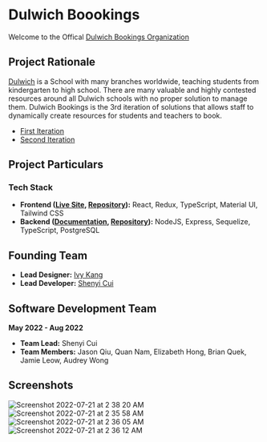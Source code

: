 # Dulwich Boookings
Welcome to the Offical [Dulwich Bookings Organization](https://www.ivykang.com/uiux/dcb-bookings)

## Project Rationale
[Dulwich](https://www.dulwich.org/) is a School with many branches worldwide, teaching students from kindergarten to high school. There are many valuable and highly contested resources around all Dulwich schools with no proper solution to manage them. Dulwich Bookings is the 3rd iteration of solutions that allows staff to dynamically create resources for students and teachers to book.
* [First Iteration](https://se21bookings.github.io/)
* [Second Iteration](https://shenyicui.github.io/dcbbookings)

## Project Particulars
### Tech Stack
* **Frontend ([Live Site](https://dulwich-bookings.netlify.app/), [Repository](https://github.com/Dulwich-Bookings/Dulwich-Bookings-Frontend)):** React, Redux, TypeScript, Material UI, Tailwind CSS
* **Backend ([Documentation](), [Repository](https://github.com/Dulwich-Bookings/Dulwich-Bookings-API)):** NodeJS, Express, Sequelize, TypeScript, PostgreSQL

## Founding Team
* **Lead Designer:** [Ivy Kang](https://www.linkedin.com/in/ivy-kang-8588a7194/)
* **Lead Developer:** [Shenyi Cui](https://www.linkedin.com/in/shenyi-cui-4b9b95211/)

## Software Development Team
**May 2022 - Aug 2022**
* **Team Lead:** Shenyi Cui
* **Team Members:** Jason Qiu, Quan Nam, Elizabeth Hong, Brian Quek, Jamie Leow, Audrey Wong

## Screenshots
![Screenshot 2022-07-21 at 2 38 20 AM](https://user-images.githubusercontent.com/29945147/180058103-09936498-9622-4f09-9f6d-7fc2e8e25db5.png)
![Screenshot 2022-07-21 at 2 35 58 AM](https://user-images.githubusercontent.com/29945147/180058134-498f9274-2bde-4c63-8e45-c037a6fe8e0d.png)
![Screenshot 2022-07-21 at 2 36 05 AM](https://user-images.githubusercontent.com/29945147/180058136-91ee19aa-3cea-4c02-8e98-605ed3e58529.png)
![Screenshot 2022-07-21 at 2 36 12 AM](https://user-images.githubusercontent.com/29945147/180058141-db3595c8-e1cf-4882-9282-6ec432694569.png)

